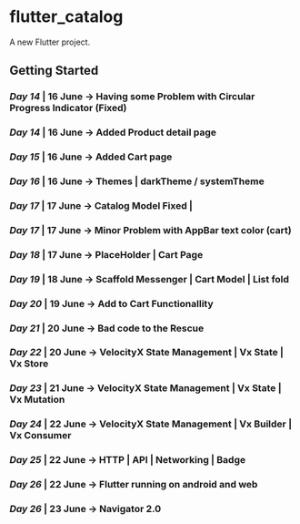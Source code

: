 # flutter_catalog

A new Flutter project.

## Getting Started

### **_Day 14_** | 16 June -> Having some Problem with Circular Progress Indicator (Fixed)

### **_Day 14_** | 16 June -> Added Product detail page

### **_Day 15_** | 16 June -> Added Cart page

### **_Day 16_** | 16 June -> Themes | darkTheme / systemTheme

### **_Day 17_** | 17 June -> Catalog Model Fixed |

### **_Day 17_** | 17 June -> Minor Problem with AppBar text color (cart)

### **_Day 18_** | 17 June -> PlaceHolder | Cart Page

### **_Day 19_** | 18 June -> Scaffold Messenger | Cart Model | List fold

### **_Day 20_** | 19 June -> Add to Cart Functionallity

### **_Day 21_** | 20 June -> Bad code to the Rescue

### **_Day 22_** | 20 June -> VelocityX State Management | Vx State | Vx Store

### **_Day 23_** | 21 June -> VelocityX State Management | Vx State | Vx Mutation

### **_Day 24_** | 22 June -> VelocityX State Management | Vx Builder | Vx Consumer

### **_Day 25_** | 22 June -> HTTP | API | Networking | Badge

### **_Day 26_** | 22 June -> Flutter running on android and web

### **_Day 26_** | 23 June -> Navigator 2.0
